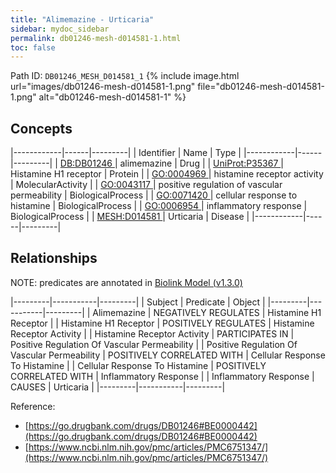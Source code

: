 ```yaml
---
title: "Alimemazine - Urticaria"
sidebar: mydoc_sidebar
permalink: db01246-mesh-d014581-1.html
toc: false 
---
```



Path ID: `DB01246_MESH_D014581_1`
{% include image.html url="images/db01246-mesh-d014581-1.png" file="db01246-mesh-d014581-1.png" alt="db01246-mesh-d014581-1" %}

## Concepts

|------------|------|---------|
| Identifier | Name | Type    |
|------------|------|---------|
| <a href="https://identifiers.org/DB:DB01246">DB:DB01246 </a> | alimemazine | Drug |
| <a href="https://identifiers.org/UniProt:P35367">UniProt:P35367 </a> | Histamine H1 receptor | Protein |
| <a href="https://identifiers.org/GO:0004969">GO:0004969 </a> | histamine receptor activity | MolecularActivity |
| <a href="https://identifiers.org/GO:0043117">GO:0043117 </a> | positive regulation of vascular permeability | BiologicalProcess |
| <a href="https://identifiers.org/GO:0071420">GO:0071420 </a> | cellular response to histamine | BiologicalProcess |
| <a href="https://identifiers.org/GO:0006954">GO:0006954 </a> | inflammatory response | BiologicalProcess |
| <a href="https://identifiers.org/MESH:D014581">MESH:D014581 </a> | Urticaria | Disease |
|------------|------|---------|

## Relationships


NOTE: predicates are annotated in <a href="https://github.com/biolink/biolink-model/releases/tag/v1.3.0">Biolink Model (v1.3.0)</a>

|---------|-----------|---------|
| Subject | Predicate | Object  |
|---------|-----------|---------|
| Alimemazine | NEGATIVELY REGULATES | Histamine H1 Receptor |
| Histamine H1 Receptor | POSITIVELY REGULATES | Histamine Receptor Activity |
| Histamine Receptor Activity | PARTICIPATES IN | Positive Regulation Of Vascular Permeability |
| Positive Regulation Of Vascular Permeability | POSITIVELY CORRELATED WITH | Cellular Response To Histamine |
| Cellular Response To Histamine | POSITIVELY CORRELATED WITH | Inflammatory Response |
| Inflammatory Response | CAUSES | Urticaria |
|---------|-----------|---------|

Reference: 
  - [https://go.drugbank.com/drugs/DB01246#BE0000442](https://go.drugbank.com/drugs/DB01246#BE0000442)
  - [https://www.ncbi.nlm.nih.gov/pmc/articles/PMC6751347/](https://www.ncbi.nlm.nih.gov/pmc/articles/PMC6751347/)
